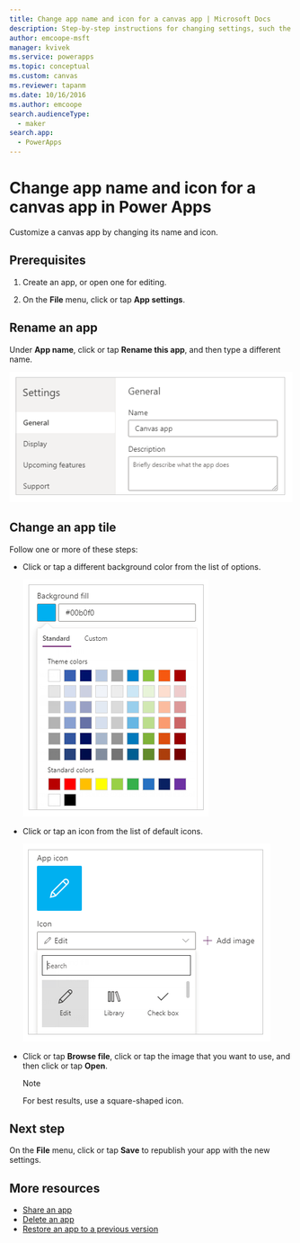 ```yaml
---
title: Change app name and icon for a canvas app | Microsoft Docs
description: Step-by-step instructions for changing settings, such the app name and the icon, of a canvas app in Power Apps
author: emcoope-msft
manager: kvivek
ms.service: powerapps
ms.topic: conceptual
ms.custom: canvas
ms.reviewer: tapanm
ms.date: 10/16/2016
ms.author: emcoope
search.audienceType: 
  - maker
search.app: 
  - PowerApps
---
```

# Change app name and icon for a canvas app in Power Apps
Customize a canvas app by changing its name and icon.

## Prerequisites
1. Create an app, or open one for editing.

2. On the **File** menu, click or tap **App settings**.

## Rename an app
Under **App name**, click or tap **Rename this app**, and then type a different name.

![Close an app](./media/set-name-tile/rename-app.png)

## Change an app tile
Follow one or more of these steps:

* Click or tap a different background color from the list of options.

    ![Select a tile color](./media/set-name-tile/tile-colors.png)

* Click or tap an icon from the list of default icons.

    ![Select a tile icon](./media/set-name-tile/tile-icons.png)

* Click or tap **Browse file**, click or tap the image that you want to use, and then click or tap **Open**.

    > [!NOTE]
  > For best results, use a square-shaped icon.

## Next step
On the **File** menu, click or tap **Save** to republish your app with the new settings.

## More resources
* [Share an app](share-app.md)
* [Delete an app](delete-app.md)
* [Restore an app to a previous version](restore-an-app.md)
